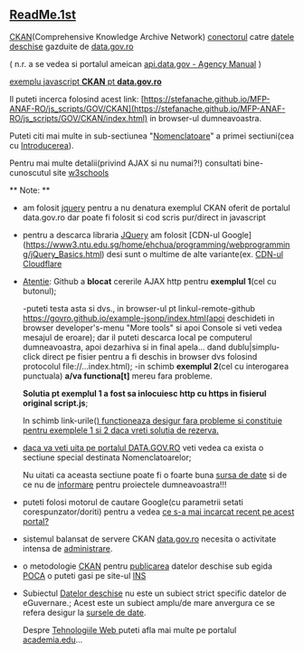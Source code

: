 ## [**ReadMe.1st**](https://github.com/stefanache/MFP-ANAF-RO/blob/main/js_scripts/GOV/CKAN/ReadMe.md)

[CKAN](https://data.gov.ro/en/organization)(Comprehensive Knowledge Archive Network) [conectorul](https://data.gov.ro/pages/developers) catre [datele deschise](https://data.gov.ro/ro/api/1/util/snippet/api_info.html?resource_id=57abf39a-82e7-422b-b2ec-a7bfb39d67f5) gazduite de [data.gov.ro](https://data.gov.ro/en/)


( n.r. a se vedea si portalul ameican [api.data.gov - Agency Manual](https://api.data.gov/docs/agency-manual/) )

[exemplu javascript **CKAN** pt **data.gov.ro**](https://data.gov.ro/ro/api/1/util/snippet/api_info.html?resource_id=57abf39a-82e7-422b-b2ec-a7bfb39d67f5)

Il puteti incerca folosind acest link: [https://stefanache.github.io/MFP-ANAF-RO/js_scripts/GOV/CKAN](https://stefanache.github.io/MFP-ANAF-RO/js_scripts/GOV/CKAN/index.html) in browser-ul 
dumneavoastra.

Puteti citi mai multe in sub-sectiunea "[Nomenclatoare](https://github.com/stefanache/MFP-ANAF-RO/tree/main?tab=readme-ov-file#nomenclatoare)" a primei sectiuni(cea cu [Introducerea](https://github.com/stefanache/MFP-ANAF-RO/tree/main#anaf-autoritate-fiscala-introducere-nomenclatoare)).

Pentru mai multe detalii(privind AJAX si nu numai?!) consultati bine-cunoscutul site [w3schools](https://www.w3schools.com/js/js_ajax_examples.asp)

** Note: **
- am folosit [jquery](https://www3.ntu.edu.sg/home/ehchua/programming/webprogramming/jQuery_Basics.html) pentru a nu denatura exemplul CKAN oferit de portalul data.gov.ro dar
  poate fi folosit si cod scris pur/direct in javascript
- pentru a descarca libraria [JQuery](https://www.w3schools.com/jquery/tryit.asp?filename=tryjquery_ajax_ajax) am folosit [CDN-ul Google] (https://www3.ntu.edu.sg/home/ehchua/programming/webprogramming/jQuery_Basics.html) desi sunt o multime de alte variante(ex. [CDN-ul Cloudflare](https://cdnjs.cloudflare.com/ajax/libs/jquery/2.1.4/jquery.min.js)
- [Atentie](https://stefanache.github.io/MFP-ANAF-RO/js_scripts/GOV/CKAN): Github a **blocat** cererile AJAX http pentru **exemplul 1**(cel cu butonul);

  -puteti testa asta si dvs., in browser-ul pt linkul-remote-github https://govro.github.io/example-jsonp/index.html(apoi deschideti in browser developer's-menu "More tools"  si apoi Console si veti vedea mesajul de eroare); dar il puteti descarca  local pe computerul dumneavoastra, apoi dezarhiva si in final apela... dand dublu|simplu-click direct pe fisier pentru a fi deschis in browser dvs folosind protocolul file://...index.html);
  -in schimb **exemplul 2**(cel cu interogarea punctuala) **a/va functiona[t]** mereu fara probleme.

  **Solutia pt exemplul 1 a fost sa inlocuiesc http cu https in fisierul original script.js**;

  In schimb link-urile(<a href="..."/>) functioneaza desigur fara probleme si constituie pentru exemplele 1 si 2 daca vreti solutia de rezerva.
- daca va veti uita pe portalul [DATA.GOV.RO](https://data.gov.ro/en/) veti vedea ca exista o sectiune special destinata Nomenclatoarelor;

  Nu uitati ca aceasta sectiune poate fi o foarte buna [sursa de date](https://github.com/govro/) si de ce nu de [informare](https://github.com/govro/example-jsonp/tree/gh-pages) pentru proiectele dumneavoastra!!!
- puteti folosi motorul de cautare Google(cu parametrii setati corespunzator/doriti) pentru a vedea [ce s-a mai incarcat recent pe acest portal?](https://www.google.com/search?q=data.gov.ro+ckan&lr=lang_ro&sca_esv=599800748&rlz=1C1JJTC_enRO1087RO1087&tbs=lr:lang_1ro,qdr:d&sxsrf=ACQVn0_dUxkY5iAFLJVL6P_oU77sa6RPNw:1705675047182&source=lnt&sa=X&ved=2ahUKEwiJlqja1umDAxXxJhAIHQ_OBO4QpwV6BAgCEA0&biw=1850&bih=875&dpr=1)
  
- sistemul balansat de servere CKAN [data.gov.ro](https://gov.palcu.ro/2016/07/14/ultima-zi.html) necesita o activitate intensa de [administrare](https://gov.palcu.ro/2016/07/14/ultima-zi.html).
  
- o metodologie [CKAN](https://profs.info.uaic.ro/~busaco/teach/courses/wade/presentations/web07ArhitecturaAplicatiilorRDF-LinkedData.pdf) pentru [publicarea](https://data.gov.ro/pages/publish)  datelor deschise sub egida [POCA](https://www.poca.ro/) o puteti gasi pe site-ul [INS](https://insse.ro/cms/files/opendata/2020-09-14-105456.958150Metodologie-date-deschisefeb2019.pdf)
- 
  Subiectul [Datelor deschise](https://sites.google.com/upg-ploiesti.ro/resurse-se/alte-resurse/surse-de-date) nu este un subiect strict specific datelor de eGuvernare.; Acest este un subiect amplu/de mare anvergura ce se refera desigur la [sursele de date](https://fme.globema.ro/2021/03/25/fme-2021-0-o-noua-versiune-disponibila/).

  Despre [Tehnologiile Web ](https://www.academia.edu/17274310/Tema_1_Tehnologii_WEB) puteti afla mai multe pe portalul [academia.edu](https://www.academia.edu/)...
